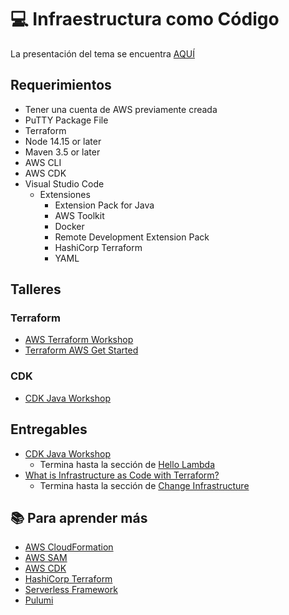 # :computer: Infraestructura como Código

La presentación del tema se encuentra [AQUÍ](https://docs.google.com/presentation/d/15i2hzxNL1hhWYLrIqLFYpmjsrjIfl5vAXEd62ah96a8/edit?usp=sharing)

## Requerimientos

- Tener una cuenta de AWS previamente creada
- PuTTY Package File
- Terraform
- Node 14.15 or later
- Maven 3.5 or later
- AWS CLI
- AWS CDK
- Visual Studio Code
  - Extensiones
    - Extension Pack for Java
    - AWS Toolkit
    - Docker
    - Remote Development Extension Pack
    - HashiCorp Terraform
    - YAML

## Talleres

### Terraform

- [AWS Terraform Workshop](https://hashicorp.github.io/workshops/aws/terraform/oss99/#1)
- [Terraform AWS Get Started](https://developer.hashicorp.com/terraform/tutorials/aws-get-started)

### CDK

- [CDK Java Workshop](https://cdkworkshop.com/50-java.html)

## Entregables

- [CDK Java Workshop](https://cdkworkshop.com/50-java.html)
  - Termina hasta la sección de [Hello Lambda](https://cdkworkshop.com/50-java/30-hello-cdk/200-lambda.html)
- [What is Infrastructure as Code with Terraform?](https://developer.hashicorp.com/terraform/tutorials/aws-get-started/aws-build)
  - Termina hasta la sección de [Change Infrastructure](https://developer.hashicorp.com/terraform/tutorials/aws-get-started/aws-change)

## :books: Para aprender más

- [AWS CloudFormation](https://aws.amazon.com/cloudformation/)
- [AWS SAM](https://aws.amazon.com/serverless/sam/)
- [AWS CDK](https://aws.amazon.com/cdk/)
- [HashiCorp Terraform](https://www.terraform.io)
- [Serverless Framework](https://www.serverless.com)
- [Pulumi](https://www.pulumi.com)
